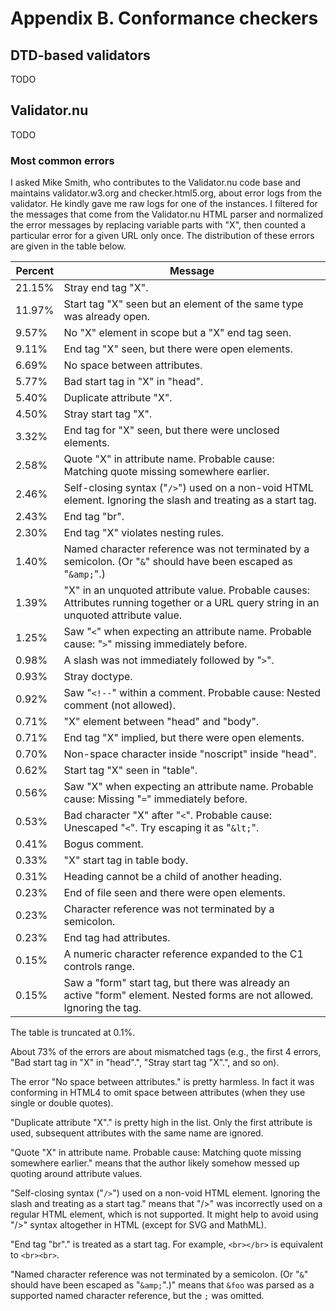 # Appendix B. Conformance checkers

## DTD-based validators

TODO

## Validator.nu

TODO

### Most common errors

I asked Mike Smith, who contributes to the Validator.nu code base and maintains validator.w3.org and checker.html5.org, about error logs from the validator. He kindly gave me raw logs for one of the instances. I filtered for the messages that come from the Validator.nu HTML parser and normalized the error messages by replacing variable parts with "X", then counted a particular error for a given URL only once. The distribution of these errors are given in the table below.

| Percent | Message
|---------|--------
| 21.15%  | Stray end tag "X".
| 11.97%  | Start tag "X" seen but an element of the same type was already open.
| 9.57%   | No "X" element in scope but a "X" end tag seen.
| 9.11%   | End tag "X" seen, but there were open elements.
| 6.69%   | No space between attributes.
| 5.77%   | Bad start tag in "X" in "head".
| 5.40%   | Duplicate attribute "X".
| 4.50%   | Stray start tag "X".
| 3.32%   | End tag for "X" seen, but there were unclosed elements.
| 2.58%   | Quote "X" in attribute name. Probable cause: Matching quote missing somewhere earlier.
| 2.46%   | Self-closing syntax ("`/>`") used on a non-void HTML element. Ignoring the slash and treating as a start tag.
| 2.43%   | End tag "br".
| 2.30%   | End tag "X" violates nesting rules.
| 1.40%   | Named character reference was not terminated by a semicolon. (Or "`&`" should have been escaped as "`&amp;`".)
| 1.39%   | "X" in an unquoted attribute value. Probable causes: Attributes running together or a URL query string in an unquoted attribute value.
| 1.25%   | Saw "`<`" when expecting an attribute name. Probable cause: "`>`" missing immediately before.
| 0.98%   | A slash was not immediately followed by "`>`".
| 0.93%   | Stray doctype.
| 0.92%   | Saw "`<!--`" within a comment. Probable cause: Nested comment (not allowed).
| 0.71%   | "X" element between "head" and "body".
| 0.71%   | End tag "X" implied, but there were open elements.
| 0.70%   | Non-space character inside "noscript" inside "head".
| 0.62%   | Start tag "X" seen in "table".
| 0.56%   | Saw "X" when expecting an attribute name. Probable cause: Missing "`=`" immediately before.
| 0.53%   | Bad character "X" after "`<`". Probable cause: Unescaped "`<`". Try escaping it as "`&lt;`".
| 0.41%   | Bogus comment.
| 0.33%   | "X" start tag in table body.
| 0.31%   | Heading cannot be a child of another heading.
| 0.23%   | End of file seen and there were open elements.
| 0.23%   | Character reference was not terminated by a semicolon.
| 0.23%   | End tag had attributes.
| 0.15%   | A numeric character reference expanded to the C1 controls range.
| 0.15%   | Saw a "form" start tag, but there was already an active "form" element. Nested forms are not allowed. Ignoring the tag.

The table is truncated at 0.1%.

About 73% of the errors are about mismatched tags (e.g., the first 4 errors, "Bad start tag in "X" in "head".", "Stray start tag "X".", and so on).

The error "No space between attributes." is pretty harmless. In fact it was conforming in HTML4 to omit space between attributes (when they use single or double quotes).

"Duplicate attribute "X"." is pretty high in the list. Only the first attribute is used, subsequent attributes with the same name are ignored.

"Quote "X" in attribute name. Probable cause: Matching quote missing somewhere earlier." means that the author likely somehow messed up quoting around attribute values.

"Self-closing syntax ("`/>`") used on a non-void HTML element. Ignoring the slash and treating as a start tag." means that "/>" was incorrectly used on a regular HTML element, which is not supported. It might help to avoid using "/>" syntax altogether in HTML (except for SVG and MathML).

"End tag "br"." is treated as a start tag. For example, `<br></br>` is equivalent to `<br><br>`.

"Named character reference was not terminated by a semicolon. (Or "`&`" should have been escaped as "`&amp;`".)" means that `&foo` was parsed as a supported named character reference, but the `;` was omitted.
